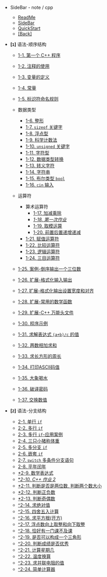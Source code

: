 - SideBar - note / cpp
  - [ReadMe](README.md)
  - [SideBar](_sidebar.md)
  - [QuickStart](quickstart.md)
  - [[Back]](../)

- **[`1`]** 语法-顺序结构

  - [1-1. 第一个 C++ 程序](1/1.md)
  - [1-2. 注释的使用](1/2.md)
  - [1-3. 变量的定义](1/3.md)
  - [1-4. 常量](1/4.md)
  - [1-5. 标识符命名规则](1/5.md)

  - 数据类型

    - [1-6. 整形](1/6.md)
    - [1-7. `sizeof` 关键字](1/7.md)
    - [1-8. 浮点型](1/8.md)
    - [1-9. 科学计数法](1/9.md)
    - [1-10. `unsigned` 关键字](1/10.md)
    - [1-11. 字符型](1/11.md)
    - [1-12. 数据类型转换](1/12.md)
    - [1-13. 转义字符](1/13.md)
    - [1-14. 字符串](1/14.md)
    - [1-15. 布尔类型 `bool`](1/15.md)
    - [1-16. `cin` 输入](1/16.md)

  - 运算符
    - 算术运算符
      - [1-17. 加减乘除](1/17.md)
      - [*1-18. 第一次作业*](1/18.md)
      - [1-19. 取模运算](1/19.md)
      - [1-20. 前置后置递增递减](1/20.md)
    - [1-21. 赋值运算符](1/21.md)
    - [1-22. 比较运算符](1/22.md)
    - [1-23. 逻辑运算符](1/23.md)
    - [1-24. 三目运算符](1/24.md)

  - [1-25. 案例-倒序输出一个三位数](1/25.md)
  - [1-26. 扩展-格式化输入输出](1/26.md)
  - [1-27. 扩展-格式化输出设置宽度和对齐](1/27.md)
  - [1-28. 扩展-常用的数学函数](1/28.md)
  - [1-29. 扩展-C++ 万能头文件](1/29.md)
  - [1-30. 程序示例](1/30.md)

  - [1-31. 求解表达式 `(a+b)/c` 的值](1/31.md)
  - [1-32. 两数相加求和](1/32.md)
  - [1-33. 求长方形的周长](1/33.md)
  - [1-34. 打印ASCII码值](1/34.md)
  - [1-35. 大象喝水](1/35.md)
  - [1-36. 破译密码](1/36.md)
  - [1-37. 交换数值](1/37.md)

- **[`2`]** 语法-分支结构
  - [2-1. 单行 `if`](2/1.md)
  - [2-2. 多行 `if`](2/2.md)
  - [2-3. 多行 `if`-应用案例](2/3.md)
  - [2-4. 三只小猪称体重](2/4.md)
  - [2-5. 多分支 `if`](2/5.md)
  - [2-6. 嵌套 `if`](2/6.md)
  - [2-7. `switch` 多条件分支语句](2/7.md)
  - [2-8. 平年闰年](2/8.md)
  - [*2-9. 数学表达式](2/9.md)
  - [**2-10. C++ 作业 2*](2/10.md)
  - [*2-11. 判断是否是两位数, 判断两个数大小](2/11.md)
  - [*2-12. 判断正负数](2/12.md)
  - [*2-13. 判断奇偶数](2/13.md)
  - [^2-14. 求绝对值](2/14.md)
  - [^2-15. 四舍五入计算](2/15.md)
  - [^2-16. 求平方根(开方)](2/16.md)
  - [^2-17. 浮点数向上取整和向下取整](2/17.md)
  - [^2-18. 恰好有一门课不及课](2/18.md)
  - [^2-19. 是否可以构成一个三角形](2/19.md)
  - [^2-20. 判断成绩是否优秀](2/20.md)
  - [^2-21. 计算星期几](2/21.md)
  - [^2-22. 温度换算](2/22.md)
  - [^2-23. 求并联电阻的值](2/23.md)
  - [^2-24. 简单计算器](2/24.md)
